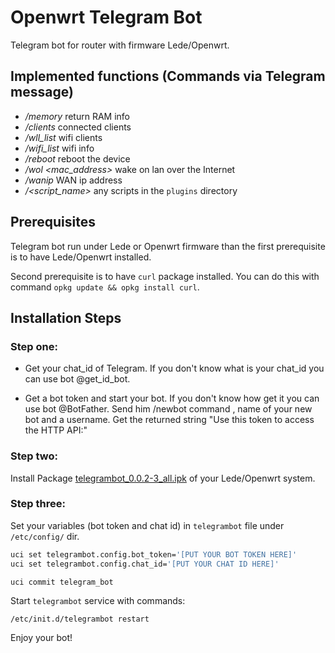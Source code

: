 # Openwrt Telegram Bot

Telegram bot for router with firmware Lede/Openwrt.

## Implemented functions (Commands via Telegram message)

  - */memory* return RAM info
  - */clients* connected clients
  - */wll_list* wifi clients
  - */wifi_list* wifi info
  - */reboot* reboot the device
  - */wol <mac_address>* wake on lan over the Internet
  - */wanip* WAN ip address
  - */<script_name>* any scripts in the `plugins` directory

## Prerequisites

Telegram bot run under Lede or Openwrt firmware than the first prerequisite is to have Lede/Openwrt installed.

Second prerequisite is to have `curl` package installed. You can do this with command `opkg update && opkg install curl`.

## Installation Steps

### Step one:

- Get your chat_id of Telegram. If you don't know what is your chat_id you can use bot @get_id_bot.

- Get a bot token and start your bot. If you don't know how get it you can use bot @BotFather. Send him /newbot command , name of your new bot and a username. Get the returned string "Use this token to access the HTTP API:" 

### Step two:

Install Package  [telegrambot_0.0.2-3_all.ipk](http://openwrt.132lan.ru/packages/packages-19.07/mipsel_24kc/packages/telegrambot_0.0.2-3_all.ipk) of your Lede/Openwrt system.

### Step three:

Set your variables (bot token and chat id) in `telegrambot` file under `/etc/config/` dir.

```sh
uci set telegrambot.config.bot_token='[PUT YOUR BOT TOKEN HERE]'
uci set telegrambot.config.chat_id='[PUT YOUR CHAT ID HERE]'

uci commit telegram_bot
```

Start `telegrambot` service with commands:

```/etc/init.d/telegrambot restart```

Enjoy your bot!
